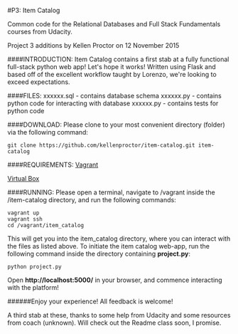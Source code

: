 #P3: Item Catalog

Common code for the Relational Databases and Full Stack Fundamentals courses
from Udacity.

Project 3 additions by Kellen Proctor on 12 November 2015

####INTRODUCTION:
Item Catalog contains a first stab at a fully functional full-stack python web
app! Let's hope it works! Written using Flask and based off of the excellent
workflow taught by Lorenzo, we're looking to exceed expectations.

####FILES:
xxxxxx.sql - contains database schema
xxxxxx.py - contains python code for interacting with database
xxxxxx.py - contains tests for python code

####DOWNLOAD:
Please clone to your most convenient directory (folder) via the following
command:


```
git clone https://github.com/kellenproctor/item-catalog.git item-catalog
```

####REQUIREMENTS:
[Vagrant](https://www.vagrantup.com/)

[Virtual Box](https://www.virtualbox.org/)

####RUNNING:
Please open a terminal, navigate to /vagrant inside the /item-catalog
directory, and run the following commands:

```
vagrant up
vagrant ssh
cd /vagrant/item_catalog
```

This will get you into the item_catalog directory, where you can interact with
the files as listed above. To initiate the item catalog web-app,
run the following command inside the directory containing **project.py**:

```
python project.py
```

Open **http://localhost:5000/** in your browser, and commence interacting with
the platform!


######Enjoy your experience! All feedback is welcome!

A third stab at these, thanks to some help from Udacity and some resources
from coach (unknown). Will check out the Readme class soon, I promise.